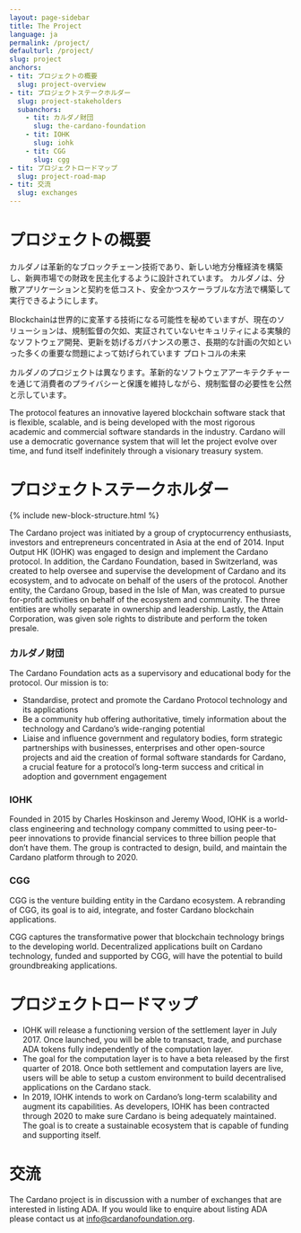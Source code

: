 ```yaml
---
layout: page-sidebar
title: The Project
language: ja
permalink: /project/
defaulturl: /project/
slug: project
anchors:
- tit: プロジェクトの概要
  slug: project-overview
- tit: プロジェクトステークホルダー
  slug: project-stakeholders
  subanchors:
    - tit: カルダノ財団
      slug: the-cardano-foundation
    - tit: IOHK
      slug: iohk
    - tit: CGG
      slug: cgg
- tit: プロジェクトロードマップ
  slug: project-road-map
- tit: 交流
  slug: exchanges
---
```

<h1 id="project-overview">プロジェクトの概要</h1>

カルダノは革新的なブロックチェーン技術であり、新しい地方分権経済を構築し、新興市場での財政を民主化するように設計されています。 カルダノは、分散アプリケーションと契約を低コスト、安全かつスケーラブルな方法で構築して実行できるようにします。

Blockchainは世界的に変革する技術になる可能性を秘めていますが、現在のソリューションは、規制監督の欠如、実証されていないセキュリティによる実験的なソフトウェア開発、更新を妨げるガバナンスの悪さ、長期的な計画の欠如といった多くの重要な問題によって妨げられています プロトコルの未来

カルダノのプロジェクトは異なります。革新的なソフトウェアアーキテクチャーを通じて消費者のプライバシーと保護を維持しながら、規制監督の必要性を公然と示しています。

The protocol features an innovative layered blockchain software stack that is flexible, scalable, and is being developed with the most rigorous academic and commercial software standards in the industry. Cardano will use a democratic governance system that will let the project evolve over time, and fund itself indefinitely through a visionary treasury system.

<h1 id="project-stakeholders">プロジェクトステークホルダー</h1>

{% include new-block-structure.html %}

The Cardano project was initiated by a group of cryptocurrency enthusiasts, investors and entrepreneurs concentrated in Asia at the end of 2014. Input Output HK (IOHK) was engaged to design and implement the Cardano protocol. In addition, the Cardano Foundation, based in Switzerland, was created to help oversee and supervise the development of Cardano and its ecosystem, and to advocate on behalf of the users of the protocol. Another entity, the Cardano Group, based in the Isle of Man, was created to pursue for-profit activities on behalf of the ecosystem and community. The three entities are wholly separate in ownership and leadership. Lastly, the Attain Corporation, was given sole rights to distribute and perform the token presale.

<h3 id="the-cardano-foundation">カルダノ財団</h3>

The Cardano Foundation acts as a supervisory and educational body for the protocol. Our mission is to:

* Standardise, protect and promote the Cardano Protocol technology and its applications
* Be a community hub offering authoritative, timely information about the technology and Cardano’s wide-ranging potential
* Liaise and influence government and regulatory bodies, form strategic partnerships with businesses, enterprises and other open-source projects and aid the creation of formal software standards for Cardano, a crucial feature for a protocol’s long-term success and critical in adoption and government engagement

<h3 id="iohk">IOHK</h3>

Founded in 2015 by Charles Hoskinson and Jeremy Wood, IOHK is a world-class engineering and technology company committed to using peer-to-peer innovations to provide financial services to three billion people that don’t have them.
The group is contracted to design, build, and maintain the Cardano platform through to 2020. 

<h3 id="cgg">CGG</h3>

CGG is the venture building entity in the Cardano ecosystem. A rebranding of CGG, its goal is to aid, integrate, and foster Cardano blockchain applications.
 
CGG captures the transformative power that blockchain technology brings to the developing world. Decentralized applications built on Cardano technology, funded and supported by CGG, will have the potential to build groundbreaking applications.

<h1 id="project-road-map">プロジェクトロードマップ</h1>

* IOHK will release a functioning version of the settlement layer in July 2017. Once launched, you will be able to transact, trade, and purchase ADA tokens fully independently of the computation layer.
* The goal for the computation layer is to have a beta released by the first quarter of 2018. Once both settlement and computation layers are live, users will be able  to setup a custom environment to build decentralised applications on the Cardano stack.
* In 2019, IOHK intends to work on Cardano’s long-term scalability and augment its capabilities. As developers, IOHK has been contracted through 2020 to make sure Cardano is being adequately maintained. The goal is to create a sustainable ecosystem that is capable of funding and supporting itself.

<h1 id="exchanges">交流</h1>

The Cardano project is in discussion with a number of exchanges that are interested in listing ADA. If you would like to enquire about listing ADA please contact us at info@cardanofoundation.org.

